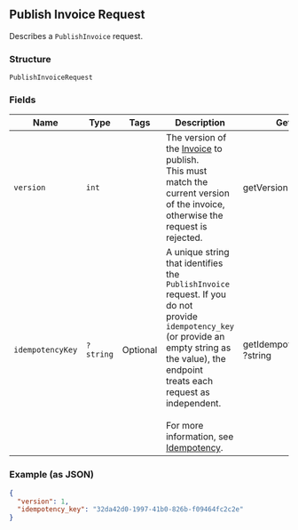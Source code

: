## Publish Invoice Request

Describes a `PublishInvoice` request.

### Structure

`PublishInvoiceRequest`

### Fields

| Name | Type | Tags | Description | Getter | Setter |
|  --- | --- | --- | --- | --- | --- |
| `version` | `int` |  | The version of the [Invoice](#type-invoice) to publish.<br>This must match the current version of the invoice,<br>otherwise the request is rejected. | getVersion(): int | setVersion(int version): void |
| `idempotencyKey` | `?string` | Optional | A unique string that identifies the `PublishInvoice` request. If you do not<br>provide `idempotency_key` (or provide an empty string as the value), the endpoint<br>treats each request as independent.<br><br>For more information, see [Idempotency](https://developer.squareup.com/docs/docs/working-with-apis/idempotency). | getIdempotencyKey(): ?string | setIdempotencyKey(?string idempotencyKey): void |

### Example (as JSON)

```json
{
  "version": 1,
  "idempotency_key": "32da42d0-1997-41b0-826b-f09464fc2c2e"
}
```

